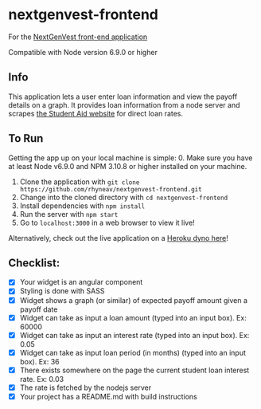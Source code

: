 # nextgenvest-frontend
For the [NextGenVest front-end application](https://github.com/NextGenVest/challenge)

Compatible with Node version 6.9.0 or higher

## Info
This application lets a user enter loan information and view the payoff details on a graph.
It provides loan information from a node server and scrapes [the Student Aid website](https://studentaid.ed.gov/sa/types/loans/interest-rates) for direct loan rates.

## To Run
Getting the app up on your local machine is simple:
0. Make sure you have at least Node v6.9.0 and NPM 3.10.8 or higher installed on your machine.
1. Clone the application with `git clone https://github.com/rhyneav/nextgenvest-frontend.git`
2. Change into the cloned directory with `cd nextgenvest-frontend`
3. Install dependencies with `npm install`
4. Run the server with `npm start`
5. Go to `localhost:3000` in a web browser to view it live!

Alternatively, check out the live application on a [Heroku dyno here](https://lit-oasis-13349.herokuapp.com/)!

## Checklist:
- [x] Your widget is an angular component
- [x] Styling is done with SASS
- [x] Widget shows a graph (or similar) of expected payoff amount given a payoff date
- [x] Widget can take as input a loan amount (typed into an input box). Ex: 60000
- [x] Widget can take as input an interest rate (typed into an input box). Ex: 0.05
- [x] Widget can take as input loan period (in months) (typed into an input box). Ex: 36
- [x] There exists somewhere on the page the current student loan interest rate. Ex: 0.03
- [x] The rate is fetched by the nodejs server
- [x] Your project has a README.md with build instructions